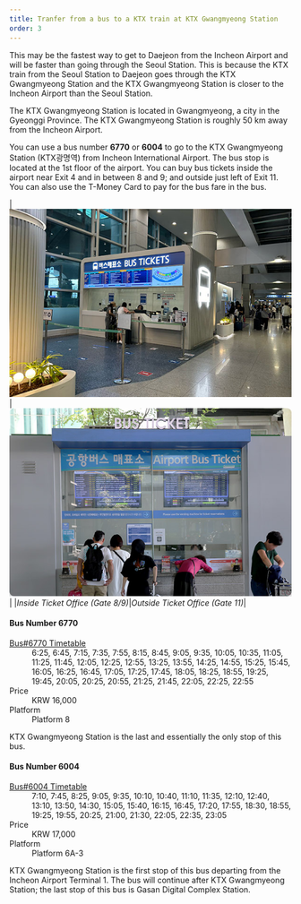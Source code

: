 ```yaml
---
title: Tranfer from a bus to a KTX train at KTX Gwangmyeong Station 
order: 3
---
```


This may be the fastest way to get to Daejeon from the Incheon Airport and will be faster than going through the Seoul Station. This is because the KTX train from the Seoul Station to Daejeon goes through the KTX Gwangmyeong Station and the KTX Gwangmyeong Station is closer to the Incheon Airport than the Seoul Station.

The KTX Gwangmyeong Station is located in Gwangmyeong, a city in the Gyeonggi Province. The KTX Gwangmyeong Station is roughly 50 km away from the Incheon Airport.

You can use a bus number **6770** or **6004** to go to the KTX Gwangmyeong Station (KTX광명역) from Incheon International Airport. The bus stop is located at the 1st floor of the airport. 
You can buy bus tickets inside the airport near Exit 4 and in between 8 and 9; and outside just left of Exit 11.
You can also use the T-Money Card to pay for the bus fare in the bus.

|![Inside Ticket Office (Gate 8/9)](/assets/images/icn1-bus-ticket.jpg)|![Outside Ticket Office (Gate 11)](/assets/images/icn-ticket-outside.jpg)|
|*Inside Ticket Office (Gate 8/9)*|*Outside Ticket Office (Gate 11)*|

#### Bus Number 6770

<dl>
<dt> <a href="https://www.letskorail.com/ebizcom/event/total/EbizcomEventTotallw_cus06101_detail.do?searchKeyword2=2439">Bus#6770 Timetable</a></dt>
<dd>6:25, 6:45, 7:15, 7:35, 7:55, 8:15, 8:45, 9:05, 9:35, 10:05, 10:35, 11:05, 11:25, 11:45, 12:05, 12:25, 12:55, 13:25, 13:55, 14:25, 14:55, 15:25, 15:45, 16:05, 16:25, 16:45, 17:05, 17:25, 17:45, 18:05, 18:25, 18:55, 19:25, 19:45, 20:05, 20:25, 20:55, 21:25, 21:45, 22:05, 22:25, 22:55</dd>
<dt> Price</dt>
<dd> KRW 16,000</dd>
<dt> Platform</dt>
<dd> Platform 8</dd>
</dl>
KTX Gwangmyeong Station is the last and essentially the only stop of this bus.

#### Bus Number 6004
<dl>
<dt><a href="https://airportlimousine.co.kr/en/sub/sub01.php?cat_no=12">Bus#6004 Timetable</a></dt>
<dd> 7:10, 7:45, 8:25, 9:05, 9:35, 10:10, 10:40, 11:10, 11:35, 12:10, 12:40, 13:10, 13:50, 14:30, 15:05, 15:40, 16:15, 16:45, 17:20,  17:55, 18:30, 18:55, 19:25, 19:55, 20:25, 21:00, 21:30, 22:05, 22:35, 23:05</dd>
<dt> Price</dt>
<dd> KRW 17,000</dd>
<dt> Platform</dt>
<dd> Platform 6A-3</dd>
</dl>
KTX Gwangmyeong Station is the first stop of this bus departing from the Incheon Airport Terminal 1. The bus will continue after KTX Gwangmyeong Station; the last stop of this bus is Gasan Digital Complex Station.


